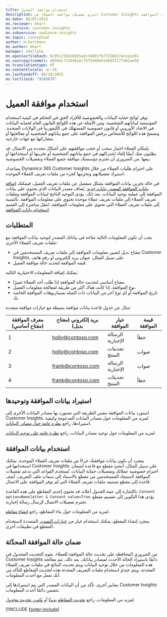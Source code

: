 ```yaml
---
title: استخدام موافقة العميل
description: احترم تفضيلات موافقة العملاء في Customer Insights عن طريق استيراد بيانات الموافقة.
ms.date: 06/07/2022
ms.reviewer: mhart
ms.service: customer-insights
ms.subservice: audience-insights
ms.topic: conceptual
author: m-hartmann
ms.author: mhart
manager: shellyha
ms.openlocfilehash: 6c951219410b55adc34691f677158b574cea1e01
ms.sourcegitcommit: 49394c7216db1ec7b754db6014b651177e82ae5b
ms.translationtype: HT
ms.contentlocale: ar-SA
ms.lasthandoff: 08/10/2022
ms.locfileid: "9245679"
---
```

# <a name="use-customer-consent"></a>استخدام موافقة العميل

توفر لوائح حماية البيانات والخصوصية للأفراد الحق في التحكم في كيفية استخدام المؤسسة لبياناتهم الشخصية. ومن الأمثلة عن هذه اللوائح القانون العام لحماية البيانات في الاتحاد الأوروبي أو قانون خصوصية المستهلك في كاليفورنيا في الولايات المتحدة. وتسمح هذه اللوائح للأشخاص برفض الموافقة على جمع بياناتهم الشخصية أو معالجتها أو مشاركتها مع جهات خارجية.  

بإمكان العملاء اختيار سحب أو حجب موافقتهم على أشكال محددة من الاتصال. قد يطلبون منك أيضًا إلغاء اشتراكهم في جمع بياناتهم الشخصية أو تخزينها أو استخدامها أو بيعها. من الضروري أن تحترم مؤسستك موافقة جميع العملاء وتفضيلات الخصوصية.  

يساعدك Dynamics 365 Customer Insights على احترام طلبات العملاء من خلال استيراد تفضيلاتهم وتخزينها كجزء من ملفات تعريف العملاء الموحدة.

في حالة تخزين بيانات الموافقة بشكل منفصل عن ملفات تعريف العميل، فيمكنك [إضافة بيانات الموافقة كمصدر بيانات جديد](#import-and-unify-consent-data). يُضاف مصدر البيانات الذي يحتوي على بيانات الموافقة إلى عملية توحيد البيانات. بعد ذلك، يؤدي التوحيد الناجح لبيانات الموافقة وملفات تعريف العملاء إلى ملفات تعريف عملاء موحدة تحتوي على معلومات الموافقة. بالنسبة إلى ملفات تعريف العملاء التي تحتوي على معلومات الموافقة، انتقل مباشرة إلى القسم [استخدام بيانات الموافقة](#use-consent-data).

## <a name="prerequisites"></a>المتطلبات

يجب أن تكون المعلومات التالية متاحة في بياناتك المصدر لتوحيد بيانات الموافقة مع ملفات تعريف العملاء الأخرى:

- مفتاح بديل لتعيين معلومات الموافقة إلى ملفات تعريف المستخدمين في Customer Insights. على سبيل المثال، عنوان بريد إلكتروني أو رقم هاتف.
- قيمة الموافقة لتحديد حالة موافقة العميل.

يمكنك إضافة المعلومات *الاختيارية* التالية:

- مفتاح أساسي لتحديث حالة الموافقة إذا طلب أحد العملاء تغييرًا.
- نوع الموافقة، إذا كانت هناك أكثر من طريقة لمعالجة معلومات العميل.
- تاريخ الموافقة أو أي نوع آخر من البيانات ذات الصلة بسيناريوهات الموافقة الخاصة بك.

مثال عن جدول قاعدة بيانات موافقة بسيطة مع خيارات موافقة متعددة:

|معرف الموافقة (مفتاح أساسي)   |بريد إلكتروني (مفتاح بديل)  |خيار الموافقة  |قيمة الموافقة  |
|---------|---------|---------|---------|
|1     |  holly@contoso.com       |  الرسالة الإخبارية       |  خطأ       |
|2     |  holly@contoso.com       |  تحديثات المنتج       |  صواب       |
|3     |  frank@contoso.com       |  الرسالة الإخبارية       | صواب        |
|4    |  frank@contoso.com       |  تحديثات المنتج       |  خطأ       |

## <a name="import-and-unify-consent-data"></a>استيراد بيانات الموافقة وتوحيدها

استورد بيانات الموافقة بنفس الطريقة التي تستورد بها مصادر البيانات الأخرى إلى Customer Insights. لمزيد من المعلومات حول مصادر البيانات المدعومة وكيفية استيرادها، راجع [نظرة عامة حول مصادر البيانات](data-sources.md).

لمزيد من المعلومات حول توحيد مصادر البيانات، راجع [نظرة عامة على توحيد البيانات](data-unification.md).

## <a name="use-consent-data"></a>استخدام بيانات الموافقة

بمجرد أن تكون بيانات موافقتك جزءًا من ملفات تعريف العملاء الموحدة، يمكنك استخدامها في Customer Insights. على سبيل المثال، أنشئ مقطع مع قاعدة لضمان احترام خصوصية عملائك وتفضيلات حماية البيانات. تُستخدم القواعد التي تدعم تفضيلات الموافقة لاستبعاد المستخدمين من مقطع بالاستناد إلى سمات ملف التعريف. أضف قاعدة إلى مقطع تستبعد ملفات تعريف العملاء التي لم توفر الموافقة على الاتصال.

بالإشارة إلى عينة الجدول أعلاه، قد تحتوي إحدى المقاطع على هذه القاعدة: `Consent option=Newsletter & Consent value=True`. يؤدي هذا التكوين إلى تقسيم مقطع تحترم تفضيلات الاتصال لإرسال رسالة إخبارية.

لمزيد من المعلومات حول بناء المقاطع، راجع [إنشاء مقاطع](segment-builder.md).

بمجرد إنشاء المقطع، يمكنك استخدام خيار من [خيارات التصدير](export-destinations.md) المتعددة لاستخدام المقطع في تطبيقات أخرى.

## <a name="ensure-updated-consent-status"></a>ضمان حالة الموافقة المحدّثة

من الضروري المحافظة على تحديث حالة الموافقة للعملاء. يقوم التحديث المجدول في Customer Insights دائمًا باستيراد الحالة الأحدث لمصادر بياناتك. بعد ذلك، تتم معالجة هذه المعلومات من خلال توحيد البيانات ويتم تحديث النتائج في ملفات تعريف العملاء المحدثة. ويتم عندئذٍ استخدام ملفات التعريف المحدثة هذه لتحديث المقاطع للتأكد من أنك تعمل مع أحدث المعلومات.

بتعابير أخرى، تأكد من أن البيانات المصدر التي يتم استيرادها إلى Customer Insights تتضمن دائمًا أحدث المعلومات.

لمزيد من المعلومات، راجع [تحديث المقاطع يدويًا](segments.md#refresh-segments) أو [تكوين تحديث مجدول](schedule-refresh.md).

[!INCLUDE [footer-include](includes/footer-banner.md)]
